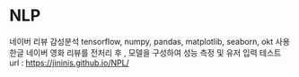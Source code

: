 # NLP
네이버 리뷰 감성분석 
tensorflow, numpy, pandas, matplotlib, seaborn, okt 사용
한글 네이버 영화 리뷰를 전처리 후 , 모델을 구성하여 성능 측정 및
 유저 입력 테스트
url : https://jininis.github.io/NPL/
